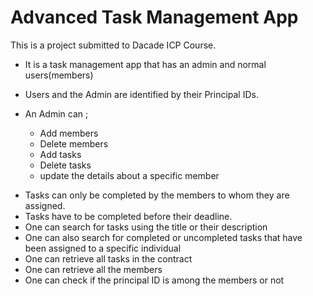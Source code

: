 # Advanced Task Management App
This is a project submitted to Dacade ICP Course.
- It is a task management app that has an admin and normal users(members)
- Users and the Admin are identified by their Principal IDs.

- An Admin can ;
  * Add members
  * Delete members
  * Add tasks
  * Delete tasks
  * update the details about a specific member

* Tasks can only be completed by the members to whom they are assigned.
* Tasks have to be completed before their deadline.
* One can search for tasks using the title or their description
* One can also search for completed or uncompleted tasks that have been assigned to a specific individual
* One can retrieve all tasks in the contract
* One can retrieve all the members
* One can check if the principal ID is among the members or not
